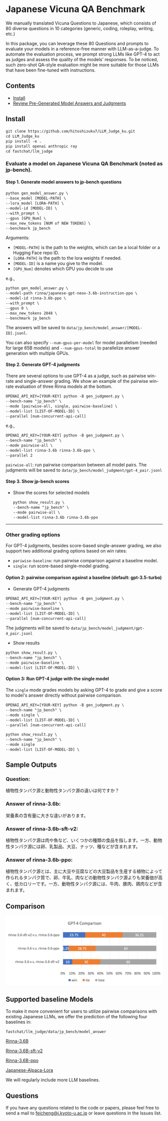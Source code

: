 # Japanese Vicuna QA Benchmark

We manually translated Vicuna Questions to Japanese, which consists of 80 diverse questions in 10 categories (generic, coding, roleplay, writing, etc.) 

In this package, you can leverage these 80 Questions and prompts to evaluate your models in a reference-free manner with LLM-as-a-judge.
To automate the evaluation process, we prompt strong LLMs like GPT-4 to act as judges and assess the quality of the models' responses.
To be noticed, such zero-shot QA-style evaluation might be more suitable for those LLMs that have been fine-tuned with instructions.

## Contents
- [Install](#install)
- [Review Pre-Generated Model Answers and Judgments](#review-pre-generated-model-answers-and-judgments)
## Install
```
git clone https://github.com/hitoshizuku7/LLM_Judge_ku.git
cd LLM_Judge_ku
pip install -e .
pip install openai anthropic ray
cd fastchat/llm_judge
```


### Evaluate a model on Japanese Vicuna QA Benchmark (noted as jp-bench).

#### Step 1. Generate model answers to jp-bench questions
```
python gen_model_answer.py \
--base_model [MODEL-PATH] \
--lora_model [LORA-PATH] \
--model-id [MODEL-ID] \
--with_prompt \
--gpus [GPU_Num] \
--max_new_tokens [NUM of NEW TOKENS] \
--benchmark jp_bench
```
Arguments:
  - `[MODEL-PATH]` is the path to the weights, which can be a local folder or a Hugging Face repo ID.
  - `[LORA-PATH]` is the path to the lora weights if needed.
  - `[MODEL-ID]` is a name you give to the model.
  - `[GPU_Num]` denotes which GPU you decide to use


e.g.,
```
python gen_model_answer.py \
--model-path rinna/japanese-gpt-neox-3.6b-instruction-ppo \
--model-id rinna-3.6b-ppo \
--with_prompt \
--gpus 0 \
--max_new_tokens 2048 \
--benchmark jp_bench
```
The answers will be saved to `data/jp_bench/model_answer/[MODEL-ID].jsonl`.

You can also specify `--num-gpus-per-model` for model parallelism (needed for large 65B models) and `--num-gpus-total` to parallelize answer generation with multiple GPUs.

#### Step 2. Generate GPT-4 judgments
There are several options to use GPT-4 as a judge, such as pairwise win-rate and single-answer grading. We show an example of the pairwise win-rate evaluation of three Rinna models at the bottom.

```
OPENAI_API_KEY=[YOUR-KEY] python -B gen_judgment.py \
--bench-name "jp_bench" \
--mode [pairwise-all, single, pairwise-baseline] \
--model-list [LIST-OF-MODEL-ID] \
--parallel [num-concurrent-api-call]
```

e.g.,
```
OPENAI_API_KEY=[YOUR-KEY] python -B gen_judgment.py \
--bench-name "jp_bench" \
--mode pairwise-all \
--model-list rinna-3.6b rinna-3.6b-ppo \
--parallel 2
```
`pairwise-all`: run pairwise comparison between all model pairs.
The judgments will be saved to `data/jp_bench/model_judgment/gpt-4_pair.jsonl`

#### Step 3. Show jp-bench scores

- Show the scores for selected models
  ```
  python show_result.py \
  --bench-name "jp_bench" \
  --mode pairwise-all \
  --model-list rinna-3.6b rinna-3.6b-ppo 
  ```

---

### Other grading options
For GPT-4 judgments, besides score-based single-answer grading, we also support two additional grading options based on win rates:
- `pariwise-baseline`: run pairwise comparison against a baseline model.
- `single`: run score-based single-model grading.

#### Option 2: pairwise comparison against a baseline (default: gpt-3.5-turbo)

- Generate GPT-4 judgments
```
OPENAI_API_KEY=[YOUR-KEY] python -B gen_judgment.py \
--bench-name "jp_bench" \
--mode pairwise-baseline \
--model-list [LIST-OF-MODEL-ID] \
--parallel [num-concurrent-api-call]
```
The judgments will be saved to `data/jp_bench/model_judgment/gpt-4_pair.jsonl`

- Show results
```
python show_result.py \
--bench-name "jp_bench" \
--mode pairwise-baseline \
--model-list [LIST-OF-MODEL-ID] \
```

#### Option 3: Run GPT-4 judge with the single model

The `single` mode grades models by asking GPT-4 to grade and give a score to model's answer directly without pairwise comparison.

```
OPENAI_API_KEY=[YOUR-KEY] python -B gen_judgment.py \
--bench-name "jp_bench" \
--mode single \
--model-list [LIST-OF-MODEL-ID] \
--parallel [num-concurrent-api-call]
```

```
python show_result.py \
--bench-name "jp_bench" \
--mode single
--model-list [LIST-OF-MODEL-ID] \
```


## Sample Outputs

### Question: 
植物性タンパク源と動物性タンパク源の違いは何ですか？
### Answer of rinna-3.6b: 
栄養素の含有量に大きな違いがあります。
### Answer of rinna-3.6b-sft-v2: 
植物性タンパク源は肉や魚など、いくつかの種類の食品を指します。一方、動物性タンパク源には卵、乳製品、大豆、ナッツ、種などが含まれます。
### Answer of rinna-3.6b-ppo: 
植物性タンパク源とは、主に大豆や豆腐などの大豆製品を生産する植物によって作られるタンパク質で、卵、牛乳、肉などの動物性タンパク源よりも栄養価が高く、低カロリーです。一方、動物性タンパク源には、牛肉、豚肉、鶏肉などが含まれます。


## Comparison 
![Comparison](./comparison.png)  


## Supported baseline Models
To make it more convenient for users to utilize pairwise comparisons with existing Japanese LLMs, we offer the prediction of the following four baselines in: 
```
fastchat/llm_judge/data/jp_bench/model_answer
```
[Rinna-3.6B](https://huggingface.co/rinna/japanese-gpt-neox-3.6b)

[Rinna-3.6B-sft-v2](https://huggingface.co/rinna/japanese-gpt-neox-3.6b-instruction-sft-v2)

[Rinna-3.6B-ppo](https://huggingface.co/rinna/japanese-gpt-neox-3.6b-instruction-ppo)

[Japanese-Alpaca-Lora](https://huggingface.co/kunishou)

We will regularly include more LLM baselines.

## Questions
If you have any questions related to the code or papers, please feel free to send a mail to feicheng@i.kyoto-u.ac.jp or leave questions in the Issues list.